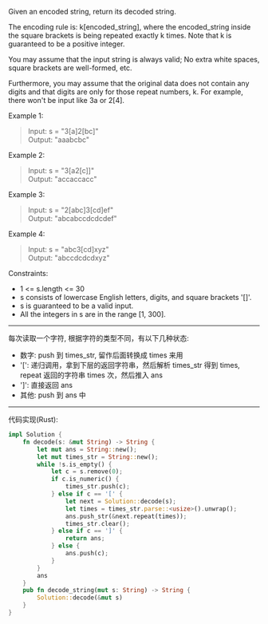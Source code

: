 Given an encoded string, return its decoded string.

The encoding rule is: k[encoded_string], where the encoded_string inside the square brackets is being repeated exactly k times. Note that k is guaranteed to be a positive integer.

You may assume that the input string is always valid; No extra white spaces, square brackets are well-formed, etc.

Furthermore, you may assume that the original data does not contain any digits and that digits are only for those repeat numbers, k. For example, there won't be input like 3a or 2[4].

Example 1:

> Input: s = "3[a]2[bc]"  
> Output: "aaabcbc"

Example 2:

> Input: s = "3[a2[c]]"  
> Output: "accaccacc"

Example 3:

> Input: s = "2[abc]3[cd]ef"  
> Output: "abcabccdcdcdef"

Example 4:

> Input: s = "abc3[cd]xyz"  
> Output: "abccdcdcdxyz"

Constraints:

- 1 <= s.length <= 30
- s consists of lowercase English letters, digits, and square brackets '[]'.
- s is guaranteed to be a valid input.
- All the integers in s are in the range [1, 300].

---

每次读取一个字符, 根据字符的类型不同，有以下几种状态:

- 数字: push 到 times_str, 留作后面转换成 times 来用
- '[': 递归调用，拿到下层的返回字符串，然后解析 times_str 得到 times, repeat 返回的字符串 times 次，然后推入 ans
- ']': 直接返回 ans
- 其他: push 到 ans 中

---

代码实现(Rust):

```rust
impl Solution {
    fn decode(s: &mut String) -> String {
        let mut ans = String::new();
        let mut times_str = String::new();
        while !s.is_empty() {
            let c = s.remove(0);
            if c.is_numeric() {
                times_str.push(c);
            } else if c == '[' {
                let next = Solution::decode(s);
                let times = times_str.parse::<usize>().unwrap();
                ans.push_str(&next.repeat(times));
                times_str.clear();
            } else if c == ']' {
                return ans;
            } else {
                ans.push(c);
            }
        }
        ans
    }
    pub fn decode_string(mut s: String) -> String {
        Solution::decode(&mut s)
    }
}
```
